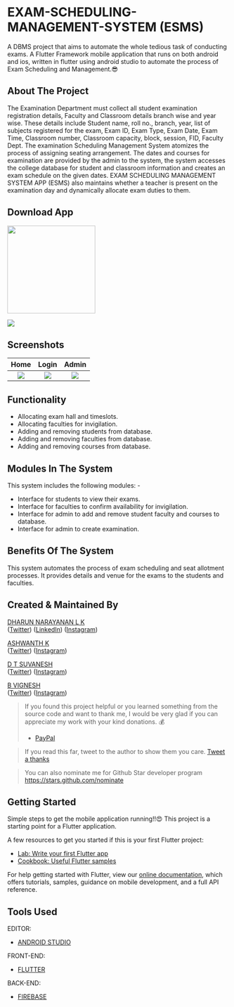 # EXAM-SCHEDULING-MANAGEMENT-SYSTEM (ESMS)

A DBMS project that aims to automate the whole tedious task of conducting exams.
A Flutter Framework mobile application that runs on both android and ios, written in flutter using android studio to automate the process of Exam Scheduling and Management.😎

## About The Project

The Examination Department must collect all student examination registration details, Faculty and Classroom details branch wise and year wise. These details include Student name, roll no., branch, year, list of subjects registered for the exam, Exam ID, Exam Type, Exam Date, Exam Time, Classroom number, Classroom capacity, block, session, FID, Faculty Dept. The examination Scheduling Management System atomizes the process of assigning seating arrangement. The dates and courses for examination are provided by the admin to the system, the system accesses the college database for student and classroom information and creates an exam schedule on the given dates. EXAM SCHEDULING MANAGEMENT SYSTEM APP (ESMS) also maintains whether a teacher is present on the examination day and dynamically allocate exam duties to them.

## Download App 
<a href="https://github.com/dharun-narayanan/Exam-Scheduling-Management-System/releases/download/v1.0.7/base.apk"><img src="https://playerzon.com/asset/download.png" width="200"></a>



<img src="https://github.com/dharun-narayanan/Exam-Scheduling-Management-System/blob/master/Screenshots/img.png"  /> 



## Screenshots

Home                |   Login   |  Admin
:-------------------------:|:-------------------------:|:-------------------------:
![](https://github.com/dharun-narayanan/Exam-Scheduling-Management-System/blob/master/Screenshots/IMG_20201129_130616.png?raw=true)|![](https://github.com/dharun-narayanan/Exam-Scheduling-Management-System/blob/master/Screenshots/IMG_20201129_130628.png?raw=true)|![](https://github.com/dharun-narayanan/Exam-Scheduling-Management-System/blob/master/Screenshots/IMG_20201129_130640.png?raw=true) 

## Functionality 
 
- Allocating exam hall and timeslots. 
- Allocating faculties for invigilation. 
- Adding and removing students from database.
- Adding and removing faculties from database.
- Adding and removing courses from database.

## Modules In The System

This system includes the following modules: -
 - Interface for students to view their exams.
 - Interface for faculties to confirm availability for invigilation.
 - Interface for admin to add and remove student faculty and courses to database.
 - Interface for admin to create examination.

## Benefits Of The System

This system automates the process of exam scheduling and seat allotment processes. It provides details and venue for the exams to the students and faculties.

## Created & Maintained By
 [DHARUN NARAYANAN L K](https://dharun-narayanan.github.io/me/) <br/>
([Twitter](https://twitter.com/dharun_official)) ([LinkedIn](https://www.linkedin.com/in/dharun-narayanan-l-k-407459197/))
([Instagram](https://www.instagram.com/_dharun_26/?hl=en)) <br/>

 [ASHWANTH K]() <br/>
([Twitter](https://twitter.com/Ashwant04810491)) 
([Instagram](https://www.instagram.com/ashwanth__07/?hl=en))<br/>

 [D T SUVANESH]() <br/>
([Twitter](https://twitter.com/suvanatr)) 
([Instagram](https://www.instagram.com/suvanesh_thiagarajan/?hl=en)) <br/>

 [B VIGNESH](https://github.com/vignesh721) <br/>
([Twitter](https://twitter.com/vigneeshh))
([Instagram](https://www.instagram.com/vicky_.22._/?hl=en))

> If you found this project helpful or you learned something from the source code and want to thank me, I would be very glad if you can appreciate my work with your kind donations. :moneybag:
>
> * [PayPal](https://www.paypal.me/DHARUNNARAYANAN/)

> If you read this far, tweet to the author to show them you care. [Tweet a thanks](https://twitter.com/intent/tweet?text=Thank%20you%20@dharun_official%20for%20writing%20this%20helpful%20article%2e%0A%0AExam%20Scheduling%20Management%20System%20mobile%20application%20using%20flutter%0A%0Ahttps%3A%2F%2Fgithub.com%2Fdharun-narayanan%2FExam-Scheduling-Management-System)

> You can also nominate me for Github Star developer program https://stars.github.com/nominate

## Getting Started

Simple steps to get the mobile application running!!😍
This project is a starting point for a Flutter application.

A few resources to get you started if this is your first Flutter project:

- [Lab: Write your first Flutter app](https://flutter.dev/docs/get-started/codelab)
- [Cookbook: Useful Flutter samples](https://flutter.dev/docs/cookbook)

For help getting started with Flutter, view our
[online documentation](https://flutter.dev/docs), which offers tutorials,
samples, guidance on mobile development, and a full API reference.

## Tools Used

EDITOR:
 - [ANDROID STUDIO](https://developer.android.com/studio)
 
FRONT-END:
 - [FLUTTER](https://flutter.dev/)
 
BACK-END:
 - [FIREBASE](https://firebase.google.com/?&gclid=CjwKCAiArbv_BRA8EiwAYGs23JxCKu7t4KyqmglHNQUp6m87LkhrzqsO_erg-sV8l3Kpo2Ywbw957xoCt50QAvD_BwE)
 


